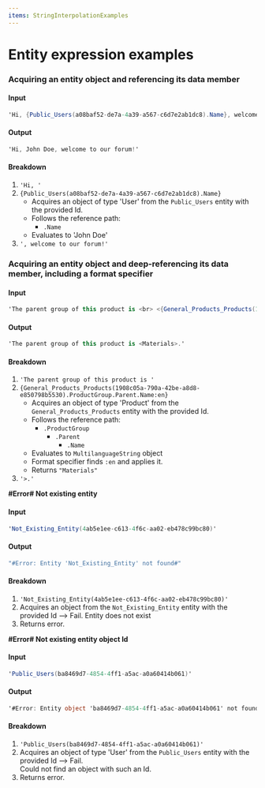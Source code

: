 ```yaml
---
items: StringInterpolationExamples
---
```


# Entity expression examples

### Acquiring an entity object and referencing its data member

#### Input
```cs
'Hi, {Public_Users(a08baf52-de7a-4a39-a567-c6d7e2ab1dc8).Name}, welcome to our forum!'
```
#### Output
```cs
'Hi, John Doe, welcome to our forum!'
```

#### Breakdown
1. `'Hi, '`
2. `{Public_Users(a08baf52-de7a-4a39-a567-c6d7e2ab1dc8).Name}`
    * Acquires an object of type 'User' from the `Public_Users` entity with the provided Id.
    * Follows the reference path:
        * `.Name`
    * Evaluates to 'John Doe'
3. `', welcome to our forum!'`

### Acquiring an entity object and deep-referencing its data member, including a format specifier

#### Input
```cs
'The parent group of this product is <br> <{General_Products_Products(1908c05a-790a-42be-a8d8-e850798b5530).ProductGroup.Parent.Name:en}>.'
```
#### Output
```cs
'The parent group of this product is <Materials>.'
```

#### Breakdown
1. `'The parent group of this product is '`
2. `{General_Products_Products(1908c05a-790a-42be-a8d8-e850798b5530).ProductGroup.Parent.Name:en}`
    * Acquires an object of type 'Product' from the `General_Products_Products` entity with the provided Id.
    * Follows the reference path:
        * `.ProductGroup`
            * `.Parent`
                * `.Name`
    * Evaluates to `MultilanguageString` object
    * Format specifier finds `:en` and applies it.
    * Returns  `"Materials"`
3. `'>.'`

**#Error# Not existing entity**

#### Input
```cs
'Not_Existing_Entity(4ab5e1ee-c613-4f6c-aa02-eb478c99bc80)'
```

#### Output
```cs
"#Error: Entity 'Not_Existing_Entity' not found#"
```

#### Breakdown
1. `'Not_Existing_Entity(4ab5e1ee-c613-4f6c-aa02-eb478c99bc80)'`
2. Acquires an object from the `Not_Existing_Entity` entity with the provided Id --> Fail. Entity does not exist
3. Returns error.

**#Error# Not existing entity object Id**

#### Input
```cs
'Public_Users(ba8469d7-4854-4ff1-a5ac-a0a60414b061)'
```

#### Output
```cs
'#Error: Entity object 'ba8469d7-4854-4ff1-a5ac-a0a60414b061' not found#'
```

#### Breakdown
1. `'Public_Users(ba8469d7-4854-4ff1-a5ac-a0a60414b061)'`
2. Acquires an object of type 'User' from the `Public_Users` entity with the provided Id --> Fail. <br> Could not find an object with such an Id.
3. Returns error.    
